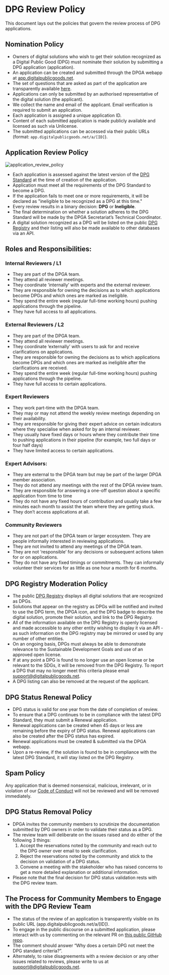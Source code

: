 # DPG Review Policy

This document lays out the policies that govern the review process of DPG applications.

## Nomination Policy

- Owners of digital solutions who wish to get their solution recognized as a Digital Public Good (DPG) must nominate their solution by submitting a DPG application (application).
- An application can be created and submitted through the DPGA webapp at [app.digitalpublicgoods.net](app.digitalpublicgoods.net).
- The set of questions that are asked as part of the application are transparently available [here](https://github.com/DPGAlliance/DPG-Standard/blob/main/standard-questions.md).
- Applications can only be submitted by an authorised representative of the digital solution (the applicant).
- We collect the name and email of the applicant. Email verification is required to submit an application.
- Each application is assigned a unique application ID.
- Content of each submitted application is made publicly available and licensed as such via Unlicense.
- The submitted applications can be accessed via their public URLs (format: `app.digitalpublicgoods.net/a/[ID]`).

## Application Review Policy

![application_review_policy](https://user-images.githubusercontent.com/86725474/220541491-d6dbe488-c26a-4135-ab7c-d52039c23217.jpeg)

- Each application is assessed against the latest version of the [DPG Standard](https://github.com/DPGAlliance/DPG-Standard/blob/main/standard.md) at the time of creation of the application.
- Application must meet all the requirements of the DPG Standard to become a DPG.
- If the application fails to meet one or more requirements, it will be declared as "ineligible to be recognized as a DPG at this time."
- Every review results in a binary decision: **DPG** or **Ineligible**.
- The final determination on whether a solution adheres to the DPG Standard will be made by the DPGA Secretariat’s Technical Coordinator.
- A digital solution recognized as a DPG will be listed on the public [DPG Registry](https://digitalpublicgoods.net/registry/) and their listing will also be made available to other databases via an API.

## Roles and Responsibilities: 

### Internal Reviewers / L1

- They are part of the DPGA team.
- They attend all reviewer meetings.
- They coordinate ‘internally’ with experts and the external reviewer. 
- They are responsible for owning the decisions as to which applications become DPGs and which ones are marked as ineligible.
- They spend the entire week (regular full-time working hours) pushing applications through the pipeline. 
- They have full access to all applications. 

### External Reviewers / L2

- They are part of the DPGA team.
- They attend all reviewer meetings.  
- They coordinate ‘externally’ with users to ask for and receive clarifications on applications.
- They are responsible for owning the decisions as to which applications become DPGs and which ones are marked as ineligible after the clarifications are received. 
- They spend the entire week (regular full-time working hours) pushing applications through the pipeline.  
- They have full access to certain applications. 

### Expert Reviewers

- They work part-time with the DPGA team. 
- They may or may not attend the weekly review meetings depending on their availability. 
- They are responsible for giving their expert advice on certain indicators where they specialise when asked for by an internal reviewer. 
- They usually have fixed days or hours where they contribute their time to pushing applications in their pipeline (for example, two full days or four half days) 
- They have limited access to certain applications. 

### Expert Advisors:

- They are external to the DPGA team but may be part of the larger DPGA member association. 
- They do not attend any meetings with the rest of the DPGA review team. 
- They are responsible for answering a one-off question about a specific application from time to time
- They do not have any fixed hours of contribution and usually take a few minutes each month to assist the team where they are getting stuck. 
- They don’t access applications at all.

### Community Reviewers

- They are not part of the DPGA team or larger ecosystem. They are people informally interested in reviewing applications.
- They are not invited to attend any meetings of the DPGA team. 
- They are not ‘responsible’ for any decisions or subsequent actions taken for or on applications. 
- They do not have any fixed timings or commitments. They can informally volunteer their services for as little as one hour a month for 6 months.

## DPG Registry Moderation Policy

- The public [DPG Registry](https://digitalpublicgoods.net/registry/) displays all digital solutions that are recognized as DPGs.
- Solutions that appear on the registry as DPGs will be notified and invited to use the DPG term, the DPGA icon, and the DPG badge to describe the digital solution, promote their solution, and link to the DPG Registry.
- All of the information available on the DPG Registry is openly licensed and made accessible to any other entity wishing to display it via an API - as such information on the DPG registry may be mirrored or used by any number of other entities.
- On an ongoing basis, DPGs must always be able to demonstrate relevance to the Sustainable Development Goals and use of an approved open license.
- If at any point a DPG is found to no longer use an open license or be relevant to the SDGs, it will be removed from the DPG Registry. To report a DPG that may no longer meet this criteria please email support@digitalpublicgoods.net.
- A DPG listing can also be removed at the request of the applicant.

## DPG Status Renewal Policy

- DPG status is valid for one year from the date of completion of review.
- To ensure that a DPG continues to be in compliance with the latest DPG Standard, they must submit a Renewal application.
- Renewal applications can be created when 45 days or less are remaining before the expiry of DPG status. Renewal applications can also be created after the DPG status has expired.
- Renewal applications must be created & submitted via the DPGA webapp.
- Upon a re-review, if the solution is found to be in compliance with the latest DPG Standard, it will stay listed on the DPG Registry.

## Spam Policy

Any application that is deemed nonsensical, malicious, irrelevant, or in violation of our [Code of Conduct](https://github.com/DPGAlliance/DPG-Standard/blob/main/CODE_OF_CONDUCT.md) will not be reviewed and will be removed immediately.

## DPG Status Removal Policy 

- DPGA invites the community members to scrutinize the documentation submitted by DPG owners in order to validate their status as a DPG.
- The review team will deliberate on the issues raised and do either of the following 3 things: 
  1. Accept the reservations noted by the community and reach out to the DPG owner over email to seek clarification.
  2. Reject the reservations noted by the community and stick to the decision on validation of a DPG status. 
  3. Convene a meeting with the stakeholder who has raised concerns to get a more detailed explanation or additional information. 
- Please note that the final decision for DPG status validation rests with the DPG review team.
  
## The Process for Community Members to Engage with the DPG Review Team

- The status of the review of an application is transparently visible on its public URL (app.digitalpublicgoods.net/a/[ID]).
- To engage in the public discourse on a submitted application, please interact with us by commenting on the relevant PR on [this public GitHub repo](https://github.com/DPGAlliance/publicgoods-candidates/pulls).
- The comment should answer “Why does a certain DPG not meet the DPG standard criteria?”.
- Alternately, to raise disagreements with a review decision or any other issues related to reviews, please write to us at support@digitalpublicgoods.net.
